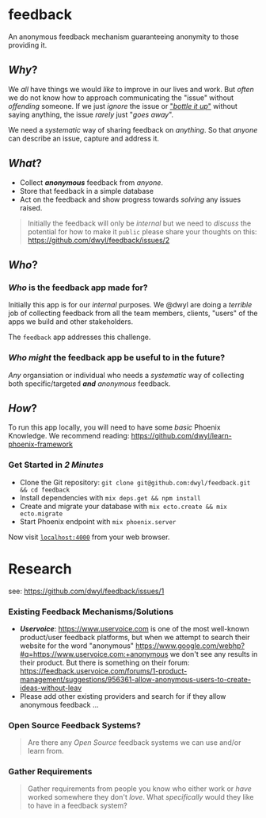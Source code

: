 # feedback

An anonymous feedback mechanism guaranteeing anonymity to those providing it.

## _Why_?

We _all_ have things we would _like_ to improve in our lives and work.
But _often_ we do not know how to approach communicating the "issue"
without _offending_ someone.
If we just _ignore_ the issue or
["_bottle it up_"](https://youtu.be/tf92q6Vrj2o)
without saying anything,
the issue _rarely_ just "_goes away_".

We need a _systematic_ way of sharing feedback on _anything_.
So that _anyone_ can describe an issue, capture and address it.


## _What_?

+ Collect ***anonymous*** feedback from _anyone_.
+ Store that feedback in a simple database
+ Act on the feedback and show progress towards _solving_ any issues raised.

> Initially the feedback will only be _internal_ but we need
to _discuss_ the potential for how to make it `public`
please share your thoughts on this: https://github.com/dwyl/feedback/issues/2




## _Who_?

### _Who_ is the feedback app made for?

Initially this app is for our _internal_ purposes.
We @dwyl are doing a _terrible_ job of collecting feedback from
all the team members, clients,
"users" of the apps we build and other stakeholders.

The `feedback` app addresses this challenge.

### _Who_ _might_ the feedback app be useful to in the future?

_Any_ organsiation or individual who needs a _systematic_ way of collecting
both specific/targeted ***and*** _anonymous_ feedback.


## _How_?

To run this app locally, you will need to have some _basic_ Phoenix Knowledge.
We recommend reading: https://github.com/dwyl/learn-phoenix-framework

### Get Started in _2 Minutes_

+ Clone the Git repository: `git clone git@github.com:dwyl/feedback.git && cd feedback`
+ Install dependencies with `mix deps.get && npm install`
+ Create and migrate your database with `mix ecto.create && mix ecto.migrate`
+ Start Phoenix endpoint with `mix phoenix.server`

Now visit [`localhost:4000`](http://localhost:4000) from your web browser.


# Research

see: https://github.com/dwyl/feedback/issues/1

### Existing Feedback Mechanisms/Solutions

+ ***Uservoice***: https://www.uservoice.com is one of the most well-known
product/user feedback platforms, but when we attempt to search their website
for the word "anonymous"
https://www.google.com/webhp?#q=https://www.uservoice.com:+anonymous
we don't see any results in their product.
But there is something on their forum: https://feedback.uservoice.com/forums/1-product-management/suggestions/956361-allow-anonymous-users-to-create-ideas-without-leav
+ Please add other existing providers
and search for if they allow anonymous feedback ... 

### Open Source Feedback Systems?

> Are there any _Open Source_ feedback systems we can use and/or learn from.


### Gather Requirements

> Gather requirements from people you know who either work
or _have_ worked somewhere they don't _love_.
What _specifically_ would they like to have in a feedback system?
